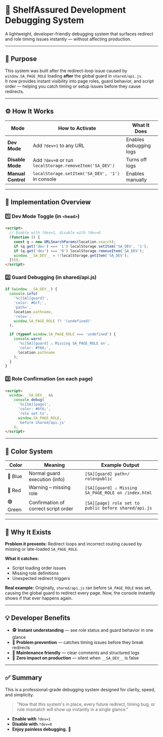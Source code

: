 # 🧭 ShelfAssured Development Debugging System

A lightweight, developer-friendly debugging system that surfaces redirect and role timing issues instantly — without affecting production.

---

## 🎯 Purpose

This system was built after the redirect-loop issue caused by `window.SA_PAGE_ROLE` loading **after** the global guard in `shared/api.js`.  
It now provides instant visibility into page roles, guard behavior, and script order — helping you catch timing or setup issues before they cause redirects.

---

## ⚙️ How It Works

| Mode | How to Activate | What It Does |
|------|------------------|--------------|
| **Dev Mode** | Add `?dev=1` to any URL | Enables debugging logs |
| **Disable Mode** | Add `?dev=0` or run `localStorage.removeItem('SA_DEV')` | Turns off logs |
| **Manual Control** | `localStorage.setItem('SA_DEV', '1')` in console | Enables manually |

---

## 🧩 Implementation Overview

### 1️⃣ Dev Mode Toggle (in `<head>`)

```html
<script>
  // Enable with ?dev=1, disable with ?dev=0
  (function () {
    const q = new URLSearchParams(location.search);
    if (q.get('dev') === '1') localStorage.setItem('SA_DEV', '1');
    if (q.get('dev') === '0') localStorage.removeItem('SA_DEV');
    window.__SA_DEV__ = !!localStorage.getItem('SA_DEV');
  })();
</script>
```

### 2️⃣ Guard Debugging (in shared/api.js)

```javascript
if (window.__SA_DEV__) {
  console.info(
    '%c[SA][guard]',
    'color: #6cf;',
    'path=',
    location.pathname,
    'role=',
    window.SA_PAGE_ROLE ?? '(undefined)'
  );

  if (typeof window.SA_PAGE_ROLE === 'undefined') {
    console.warn(
      '%c[SA][guard] ⚠️ Missing SA_PAGE_ROLE on',
      'color: #f66;',
      location.pathname
    );
  }
}
```

### 3️⃣ Role Confirmation (on each page)

```html
<script>
  window.__SA_DEV__ &&
    console.debug(
      '%c[SA][page]',
      'color: #6f6;',
      'role set to',
      window.SA_PAGE_ROLE,
      'before shared/api.js'
    );
</script>
```

---

## 🌈 Color System

| Color | Meaning | Example Output |
|-------|---------|----------------|
| 🔵 Blue | Normal guard execution (info) | `[SA][guard] path=/ role=public` |
| 🔴 Red | Warning – missing role | `[SA][guard] ⚠️ Missing SA_PAGE_ROLE on /index.html` |
| 🟢 Green | Confirmation of correct script order | `[SA][page] role set to public before shared/api.js` |

---

## 🧠 Why It Exists

**Problem it prevents:**
Redirect loops and incorrect routing caused by missing or late-loaded `SA_PAGE_ROLE`.

**What it catches:**
- Script loading order issues
- Missing role definitions  
- Unexpected redirect triggers

**Real example:**
Originally, `shared/api.js` ran before `SA_PAGE_ROLE` was set, causing the global guard to redirect every page.
Now, the console instantly shows if that ever happens again.

---

## 💡 Developer Benefits

- 🕵️ **Instant understanding** — see role status and guard behavior in one glance
- 🧩 **Problem prevention** — catches timing issues before they break redirects
- 🧘 **Maintenance friendly** — clear comments and structured logs
- 🚀 **Zero impact on production** — silent when `__SA_DEV__` is false

---

## ✅ Summary

This is a professional-grade debugging system designed for clarity, speed, and simplicity.

> "Now that this system's in place, every future redirect, timing bug, or role mismatch will show up instantly in a single glance."

- **Enable with** `?dev=1`
- **Disable with** `?dev=0`
- **Enjoy painless debugging.** 🌿
